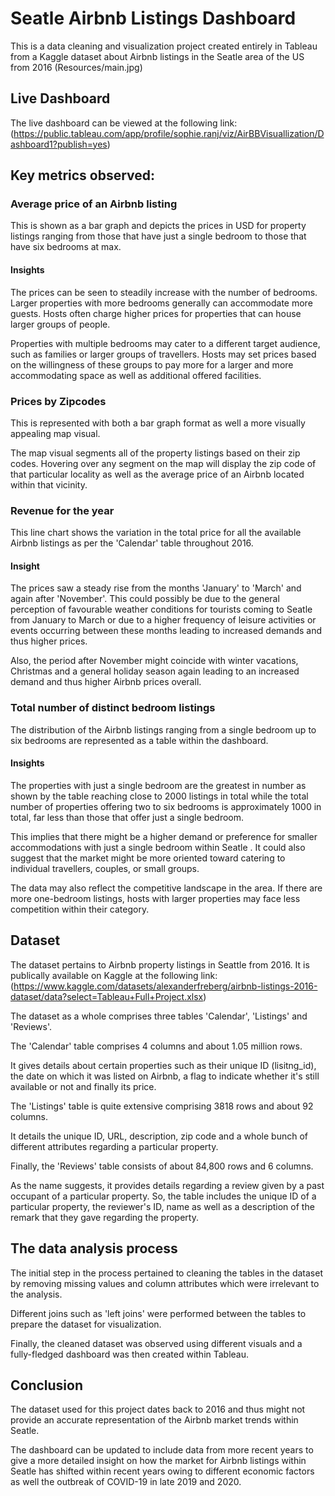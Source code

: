 
# Seatle Airbnb Listings Dashboard

This is a data cleaning and visualization project created entirely in Tableau from a Kaggle dataset about Airbnb listings in the Seatle area of the US from 2016
(Resources/main.jpg)

## Live Dashboard

The live dashboard can be viewed at the following link: 
(https://public.tableau.com/app/profile/sophie.ranj/viz/AirBBVisuallization/Dashboard1?publish=yes)


## Key metrics observed:

### Average price of an Airbnb listing

This is shown as a bar graph and depicts the prices in USD for property listings ranging from those that have just a single bedroom to those that have six bedrooms at max.

#### Insights

The prices can be seen to steadily increase with the number of bedrooms. Larger properties with more bedrooms generally can accommodate more guests. Hosts often charge higher prices for properties that can house larger groups of people.

Properties with multiple bedrooms may cater to a different target audience, such as families or larger groups of travellers. Hosts may set prices based on the willingness of these groups to pay more for a larger and more accommodating space as well as additional offered facilities.

### Prices by Zipcodes

This is represented with both a bar graph format as well a more visually appealing map visual.

The map visual segments all of the property listings based on their zip codes. Hovering over any segment on the map will display the zip code of that particular locality as well as the average price of an Airbnb located within that vicinity.

### Revenue for the year

This line chart shows the variation in the total price for all the available Airbnb listings as per the 'Calendar' table throughout 2016.

#### Insight

The prices saw a steady rise from the months 'January' to 'March' and again after 'November'. This could possibly be due to the general perception of favourable weather conditions for tourists coming to Seatle from January to March or due to a higher frequency of leisure activities or events occurring between these months leading to increased demands and thus higher prices.

Also, the period after November might coincide with winter vacations, Christmas and a general holiday season again leading to an increased demand and thus higher Airbnb prices overall.

### Total number of distinct bedroom listings

The distribution of the Airbnb listings ranging from a single bedroom up to six bedrooms are represented as a table within the dashboard.

#### Insights

The properties with just a single bedroom are the greatest in number as shown by the table reaching close to 2000 listings in total while the total number of properties offering two to six bedrooms is approximately 1000 in total, far less than those that offer just a single bedroom.

This implies that there might be a higher demand or preference for smaller accommodations with just a single bedroom within Seatle . It could also suggest that the market might be more oriented toward catering to individual travellers, couples, or small groups.

The data may also reflect the competitive landscape in the area. If there are more one-bedroom listings, hosts with larger properties may face less competition within their category.

## Dataset

The dataset pertains to Airbnb property listings in Seattle from 2016. It is publically available on Kaggle at the following link: (https://www.kaggle.com/datasets/alexanderfreberg/airbnb-listings-2016-dataset/data?select=Tableau+Full+Project.xlsx)

The dataset as a whole comprises three tables 'Calendar', 'Listings' and 'Reviews'.

The 'Calendar' table comprises 4 columns and about 1.05 million rows.

It gives details about certain properties such as their unique ID (lisitng_id), the date on which it was listed on Airbnb, a flag to indicate whether it's still available or not and finally its price.

The 'Listings' table is quite extensive comprising 3818 rows and about 92 columns.

It details the unique ID, URL, description, zip code and a whole bunch of different attributes regarding a particular property.

Finally, the 'Reviews' table consists of about 84,800 rows and 6 columns.

As the name suggests, it provides details regarding a review given by a past occupant of a particular property. So, the table includes the unique ID of a particular property, the reviewer's ID, name as well as a description of the remark that they gave regarding the property.


## The data analysis process

The initial step in the process pertained to cleaning the tables in the dataset by removing missing values and column attributes which were irrelevant to the analysis.

Different joins such as 'left joins' were performed between the tables to prepare the dataset for visualization.

Finally, the cleaned dataset was observed using different visuals and a fully-fledged dashboard was then created within Tableau.

## Conclusion

The dataset used for this project dates back to 2016 and thus might not provide an accurate representation of the Airbnb market trends within Seatle.

The dashboard can be updated to include data from more recent years to give a more detailed insight on how the market for Airbnb listings within Seatle has shifted within recent years owing to different economic factors as well the outbreak of COVID-19 in late 2019 and 2020.






